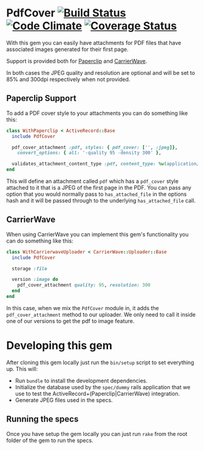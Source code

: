 # PdfCover [![Build Status](https://api.travis-ci.org/xing/pdf_cover.svg)](https://travis-ci.org/xing/pdf_cover) [![Code Climate](https://codeclimate.com/github/xing/pdf_cover/badges/gpa.svg)](https://codeclimate.com/github/xing/pdf_cover) [![Coverage Status](https://coveralls.io/repos/github/xing/pdf_cover/badge.svg?branch=master)](https://coveralls.io/github/xing/pdf_cover?branch=master)

With this gem you can easily have attachments for PDF files that have associated
images generated for their first page.

Support is provided both for [Paperclip](https://github.com/thoughtbot/paperclip)
and [CarrierWave](https://github.com/carrierwaveuploader/carrierwave).

In both cases the JPEG quality and resolution are optional and will be set to 85%
and 300dpi respectively when not provided.

## Paperclip Support

To add a PDF cover style to your attachments you can do something like this:

```Ruby
class WithPaperclip < ActiveRecord::Base
  include PdfCover

  pdf_cover_attachment :pdf, styles: { pdf_cover: ['', :jpeg]},
    convert_options: { all: '-quality 95 -density 300' },

  validates_attachment_content_type :pdf, content_type: %w(application/pdf)
end
```

This will define an attachment called `pdf` which has a `pdf_cover` style attached
to it that is a JPEG of the first page in the PDF. You can pass any option that you
would normally pass to `has_attached_file` in the options hash and it will be
passed through to the underlying `has_attached_file` call.

## CarrierWave

When using CarrierWave you can implement this gem's functionality
you can do something like this:

```Ruby
class WithCarrierwaveUploader < CarrierWave::Uploader::Base
  include PdfCover

  storage :file

  version :image do
    pdf_cover_attachment quality: 95, resolution: 300
  end
end
```

In this case, when we mix the `PdfCover` module in, it adds the `pdf_cover_attachment`
method to our uploader. We only need to call it inside one of our versions to get the
pdf to image feature.

# Developing this gem

After cloning this gem locally just run the `bin/setup` script to set everything
up. This will:

- Run `bundle` to install the development dependencies.
- Initialize the database used by the `spec/dummy` rails application that
we use to test the ActiveRecord+(Paperclip|CarrierWave) integration.
- Generate JPEG files used in the specs.

## Running the specs

Once you have setup the gem locally you can just run `rake` from the root folder
of the gem to run the specs.
